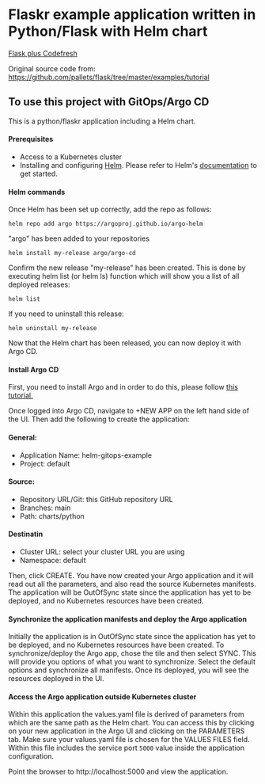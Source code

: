 # Flaskr example application written in Python/Flask with Helm chart

[Flask plus Codefresh](docker-flask-codefresh.jpg)

Original source code from: https://github.com/pallets/flask/tree/master/examples/tutorial

## To use this project with GitOps/Argo CD

This is a python/flaskr application including a Helm chart.

#### Prerequisites

- Access to a Kubernetes cluster
- Installing and configuring [Helm](https://helm.sh). Please refer to
Helm's [documentation](https://helm.sh/docs) to get started.

#### Helm commands

Once Helm has been set up correctly, add the repo as follows:

`helm repo add argo https://argoproj.github.io/argo-helm`

"argo" has been added to your repositories

`helm install my-release argo/argo-cd`

Confirm the new release "my-release" has been created. This is done by executing helm list (or helm ls) function which will show you a list of all deployed releases:

`helm list`

If you need to uninstall this release:

`helm uninstall my-release`

Now that the Helm chart has been released, you can now deploy it with Argo CD.

#### Install Argo CD

First, you need to install Argo and in order to do this, please follow [this tutorial.](https://argoproj.github.io/argo-cd/getting_started/)

Once logged into Argo CD, navigate to +NEW APP on the left hand side of the UI. Then add the following to create the application:

#### General:

- Application Name: helm-gitops-example
- Project: default

#### Source:

- Repository URL/Git: this GitHub repository URL
- Branches: main
- Path: charts/python

#### Destinatin

- Cluster URL: select your cluster URL you are using
- Namespace: default

Then, click CREATE. You have now created your Argo application and it will read out all the parameters, and also read the source Kubernetes manifests. The application will be OutOfSync state since the application has yet to be deployed, and no Kubernetes resources have been created.

#### Synchronize the application manifests and deploy the Argo application

Initially the application is in OutOfSync state since the application has yet to be deployed, and no Kubernetes resources have been created. To synchronize/deploy the Argo app, chose the tile and then select SYNC. This will provide you options of what you want to synchronize.
Select the default options and synchronize all manifests. Once its deployed, you will see the resources deployed in the UI.

#### Access the Argo application outside Kubernetes cluster

Within this application the values.yaml file is derived of parameters from which are the same path as the Helm chart. You can access this by clicking on your new application in the Argo UI and clicking on the PARAMETERS tab. Make sure your values.yaml file is chosen for the VALUES FILES field. Within this file includes the service port `5000` value inside the application configuration.

Point the browser to http://localhost:5000 and view the application.